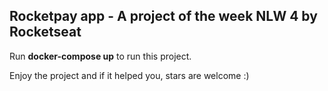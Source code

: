 ## Rocketpay app - A project of the week NLW 4 by Rocketseat

Run **docker-compose up** to run this project.

 Enjoy the project and if it helped you, stars are welcome :)


